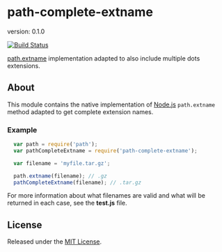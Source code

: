 # path-complete-extname

version: 0.1.0

[![Build Status](https://travis-ci.org/ruyadorno/path-complete-extname.svg?branch=master)](https://travis-ci.org/ruyadorno/path-complete-extname)

[path.extname](http://nodejs.org/api/path.html#path_path_extname_p) implementation adapted to also include multiple dots extensions.


## About

This module contains the native implementation of [Node.js](http://nodejs.org/) `path.extname` method adapted to get complete extension names.

### Example

```js
  var path = require('path');
  var pathCompleteExtname = require('path-complete-extname');

  var filename = 'myfile.tar.gz';

  path.extname(filename); // .gz
  pathCompleteExtname(filename); // .tar.gz
```

For more information about what filenames are valid and what will be returned in each case, see the **test.js** file.


## License

Released under the [MIT License](http://www.opensource.org/licenses/mit-license.php).

